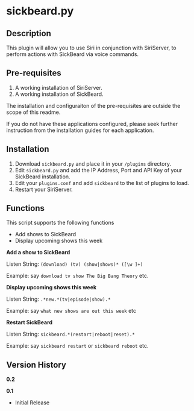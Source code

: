 sickbeard.py
============

Description
-----------
This plugin will allow you to use Siri in conjunction with SiriServer, to perform actions with SickBeard via voice commands.


Pre-requisites
--------------
1. A working installation of SiriServer.
2. A working installation of SickBeard.

The installation and configuraiton of the pre-requisites are outside the scope of this readme. 

If you do not have these applications configured, please seek further instruction from the installation guides for each application.


Installation
------------
1. Download `sickbeard.py` and place it in your `/plugins` directory.
3. Edit `sickbeard.py` and add the IP Address, Port and API Key of your SickBeard installation.
2. Edit your `plugins.conf` and add `sickbeard` to the list of plugins to load.
3. Restart your SiriServer.

Functions
---------

This script supports the following functions

* Add shows to SickBeard
* Display upcoming shows this week

**Add a show to SickBeard**

Listen String: `(download) (tv) (show|shows)* ([\w ]+)`

Example: say `download tv show The Big Bang Theory` etc.


**Display upcoming shows this week**

Listen String: `.*new.*(tv|episode|show).*`

Example: say `what new shows are out this week` etc


**Restart SickBeard**

Listen String: `sickbeard.*(restart|reboot|reset).*`

Example: say `sickbeard restart` or `sickbeard reboot` etc.



Version History
---------------

**0.2**

**0.1**

* Initial Release
